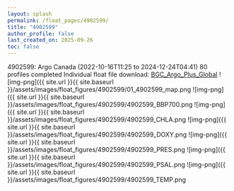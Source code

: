 ```yaml
---
layout: splash
permalink: /float_pages/4902599/
title: "4902599"
author_profile: false
last_created_on: 2025-09-26
toc: false
---
```

 
4902599: Argo Canada (2022-10-16T11:25 to 2024-12-24T04:41)
80 profiles completed
Individual float file download: [BGC_Argo_Plus_Global](https://ftp.soest.hawaii.edu/bgc_argo_plus/Individual_Floats/outliers_removed/4902599_Sprof_processed.nc)
![img-png]({{ site.url }}{{ site.baseurl }}/assets/images/float_figures/4902599/01_4902599_map.png
![img-png]({{ site.url }}{{ site.baseurl }}/assets/images/float_figures/4902599/4902599_BBP700.png
![img-png]({{ site.url }}{{ site.baseurl }}/assets/images/float_figures/4902599/4902599_CHLA.png
![img-png]({{ site.url }}{{ site.baseurl }}/assets/images/float_figures/4902599/4902599_DOXY.png
![img-png]({{ site.url }}{{ site.baseurl }}/assets/images/float_figures/4902599/4902599_PRES.png
![img-png]({{ site.url }}{{ site.baseurl }}/assets/images/float_figures/4902599/4902599_PSAL.png
![img-png]({{ site.url }}{{ site.baseurl }}/assets/images/float_figures/4902599/4902599_TEMP.png
